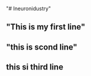 "# Ineuronidustry" 
   ##  "This is my first line"
   ## "this is scond line"
   ## this si third line